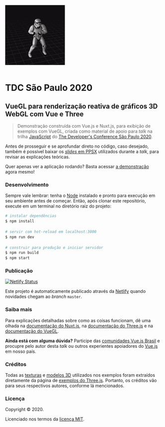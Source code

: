 <img src="./static/stormtrooper.gif" alt="Stormtrooper em 3D dançando" width="192" style="margin-bottom: 1em" />

# TDC São Paulo 2020

## VueGL para renderização reativa de gráficos 3D WebGL com Vue e Three

> Demonstração construída com Vue.js e Nuxt.js, para exibição de exemplos com VueGL, criada como material de apoio para _talk_ na trilha [JavaScript](https://thedevconf.com/tdc/2020/sampaonline/trilha-javascript) do [The Developer's Conference São Paulo 2020](https://thedevconf.com/tdc/2020/sampaonline/).

Antes de prosseguir e se aprofundar direto no código, caso desejado, também é possível baixar os [_slides_ em PPSX](./static/talk.ppsx) utilizados durante a _talk_, para revisar as explicações teóricas.

Quer apenas ver a aplicação rodando? Basta acessar [a demonstração](https://tdcsp2020-vuegl.netlify.app/) agora mesmo!

### Desenvolvimento

Sempre vale lembrar: tenha o [Node](https://nodejs.org/) instalado e pronto para execução em seu ambiente antes de começar. Então, após clonar este repositório, execute em um terminal no diretório raiz do projeto:

``` bash
# instalar dependências
$ npm install

# servir com hot-reload em localhost:3000
$ npm run dev

# construir para produção e iniciar servidor
$ npm run build
$ npm start
```

### Publicação

[![Netlify Status](https://api.netlify.com/api/v1/badges/6eab7883-6e97-40c0-9997-b0515cd84710/deploy-status)](https://app.netlify.com/sites/tdcsp2020-vuegl/deploys)

Este projeto é automaticamente publicado através da [Netlify](https://netlifly.com) quando novidades chegam ao _branch_ `master`.

### Saiba mais

Para explicações detalhadas sobre como as coisas funcionam, dê uma olhada na [documentação do Nuxt.js](https://nuxtjs.org), na [documentação do Three.js](https://threejs.org/docs/) e na [documentação do VueGL](https://vue-gl.github.io/guide/).

**Ainda está com alguma dúvida?** Participe das [comunidades Vue.js Brasil](https://github.com/vuejs-br/comunidades) e procupre pelo autor desta _talk_ ou outros experientes apoiadores do [Vue.js](https://br.vuejs.org/) em nosso país.

### Créditos

Todas as [texturas](./static/textures) e [modelos 3D]((./static/models)) utilizados nos exemplos foram extraídos diretamente da página de [exemplos do Three.js](https://threejs.org/examples/). Portanto, os créditos vão para seus respectivos autores, conforme lá mencionados.

### Licença

Copyright &copy; 2020.

Licenciado nos termos da [licença MIT](LICENSE).
